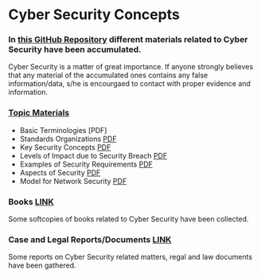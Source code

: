 # Cyber Security Concepts 

### In [this GitHub Repository](https://github.com/MdSiamAnsary/Cyber-Security-Concepts) different materials related to Cyber Security have been accumulated. 
Cyber Security is a matter of great importance. If anyone strongly believes that any material of the accumulated ones contains any false information/data, s/he is encourgaed to contact with proper evidence and information. 

### [Topic Materials](https://github.com/MdSiamAnsary/Cyber-Security-Concepts/tree/main/Topic%20Materials) 
- Basic Terminologies [PDF]
- Standards Organizations [PDF](https://github.com/MdSiamAnsary/Cyber-Security-Concepts/blob/main/Topic%20Materials/Standards%20Organizations%20.pdf)
- Key Security Concepts [PDF](https://github.com/MdSiamAnsary/Cyber-Security-Concepts/blob/main/Topic%20Materials/Key%20Security%20Concepts.pdf) 
- Levels of Impact due to Security Breach [PDF](https://github.com/MdSiamAnsary/Cyber-Security-Concepts/blob/main/Topic%20Materials/Levels%20of%20Impact%20due%20to%20Security%20Breach.pdf)
- Examples of Security Requirements [PDF](https://github.com/MdSiamAnsary/Cyber-Security-Concepts/blob/main/Topic%20Materials/Examples%20of%20Security%20Requirements%20.pdf) 
- Aspects of Security [PDF](https://github.com/MdSiamAnsary/Cyber-Security-Concepts/blob/main/Topic%20Materials/Aspects%20of%20Security.pdf)
- Model for Network Security [PDF](https://github.com/MdSiamAnsary/Cyber-Security-Concepts/blob/main/Topic%20Materials/Model%20for%20Network%20Security.pdf) 


### Books [LINK](https://github.com/MdSiamAnsary/Cyber-Security-Concepts/tree/main/Books)
Some softcopies of books related to Cyber Security have been collected. 

### Case and Legal Reports/Documents [LINK](https://github.com/MdSiamAnsary/Cyber-Security-Concepts/tree/main/Case%20and%20Legal%20Reports)
Some reports on Cyber Security related matters, regal and law documents have been gathered. 
